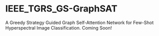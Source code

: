 # IEEE_TGRS_GS-GraphSAT
A Greedy Strategy Guided Graph Self-Attention Network for Few-Shot Hyperspectral Image Classification.
Coming Soon!
